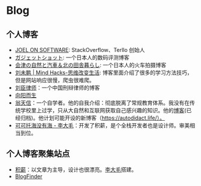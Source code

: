 # Blog

## 个人博客

- [JOEL ON SOFTWARE](https://joelonsoftware.com): StackOverflow、Terllo 创始人
- [ガジェットショット](https://gadget-shot.com/): 一个日本人的数码评测博客
- [会津の自然と汽車＆北の田舎暮らし](http://shinanomachi.cocolog-nifty.com/): 一个日本人的火车拍摄博客
- [刘未鹏 | Mind Hacks-思维改变生活](https://mindhack.cn): 博客里面介绍了很多的学习方法技巧，但是网站响应很慢，爬虫很难爬。
- [刘臣律师](https://xingbianren.cn/)：一个中国刑辩律师的博客
- [向阳而生](https://blog.7wate.com/)
- [翁天信](https://www.dandyweng.com/)：一个自学者。他的自我介绍：彻底脱离了常规教育体系。我没有在传统学校里上过学，只从大自然和互联网获取自己感兴趣的知识。他的[博客](https://blog.dandyweng.com/)(已经归档)。他计划可能开设的新博客（https://autodidact.life/）。
- [可可托海没有海 - 李大毛](https://darmau.design/)：开发了积薪，是个全栈开发者也是设计师。审美相当到位。

## 个人博客聚集站点

- [积薪](https://firewood.news)：以文章为主导，设计也很漂亮。[李大毛]()搭建。
- [BlogFinder](https://bf.zzxworld.com/)
